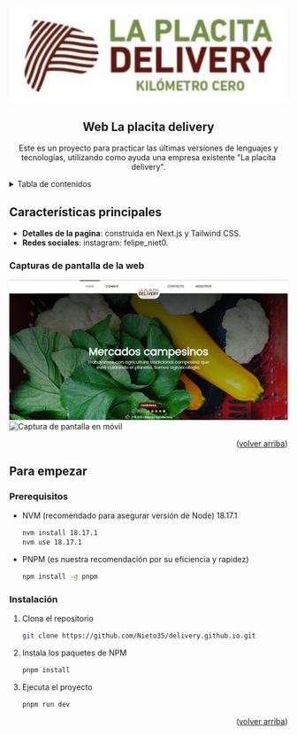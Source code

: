 <a name="readme-top"></a>

<div align="center">


<a href="https://github.com/Nieto35/delivery.github.io">
  <img src="./public/LOGO-PLACITA-WEB.jpg" alt="Logo" width="800" />
</a>

## Web La placita delivery

Este es un proyecto para practicar las últimas versiones de lenguajes y tecnologías,
utilizando como ayuda una empresa existente "La placita delivery".

</div>

<details>
<summary>Tabla de contenidos</summary>

- [Características principales](#características-principales)
  - [Capturas de pantalla de la web:](#capturas-de-pantalla-de-la-web)
- [Para empezar](#para-empezar)
  - [Prerequisitos](#prerequisitos)
  - [Instalación](#instalación)

</details>

## Características principales

- **Detalles de la pagina**: construida en Next.js y Tailwind CSS.
- **Redes sociales**: instagram: felipe_niet0.

### Capturas de pantalla de la web

![Captura de pantalla en ordenador](https://github.com/Nieto35/delivery.github.io/blob/master/public/screenshots/desktop_1.JPG)
![Captura de pantalla en móvil](https://github.com/Nieto35/delivery.github.io/blob/master/public/screenshots/mobile_1.PNG)

<p align="right">(<a href="#readme-top">volver arriba</a>)</p>

## Para empezar

### Prerequisitos

- NVM (recomendado para asegurar versión de Node) 
 18.17.1
  ```sh
  nvm install 18.17.1
  nvm use 18.17.1
  ```



- PNPM (es nuestra recomendación por su eficiencia y rapidez)

  ```sh
  npm install -g pnpm
  ```


### Instalación

1. Clona el repositorio

   ```sh
   git clone https://github.com/Nieto35/delivery.github.io.git
   ```

2. Instala los paquetes de NPM

   ```sh
   pnpm install
   ```

3. Ejecuta el proyecto

   ```sh
   pnpm run dev
   ```

<p align="right">(<a href="#readme-top">volver arriba</a>)</p>